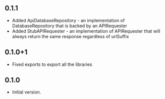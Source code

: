## 0.1.1

- Added ApiDatabaseRepository - an implementation of DatabaseRepository that is backed by an APIRequester
- Added StubAPIRequester - an implementation of APIRequester that will always return the same response regardless of urlSuffix

## 0.1.0+1

- Fixed exports to export all the libraries

## 0.1.0

- Initial version.
